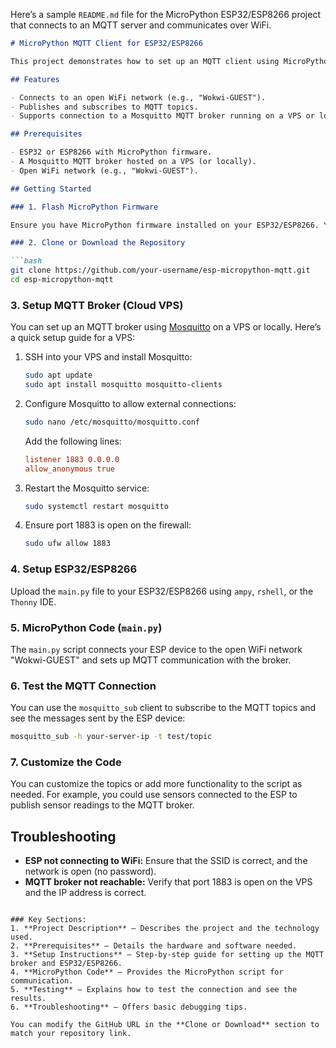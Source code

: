 Here’s a sample `README.md` file for the MicroPython ESP32/ESP8266 project that connects to an MQTT server and communicates over WiFi.

```md
# MicroPython MQTT Client for ESP32/ESP8266

This project demonstrates how to set up an MQTT client using MicroPython on ESP32/ESP8266 devices. The ESP device connects to an open WiFi network and communicates with a Mosquitto MQTT broker hosted on a cloud VPS.

## Features

- Connects to an open WiFi network (e.g., "Wokwi-GUEST").
- Publishes and subscribes to MQTT topics.
- Supports connection to a Mosquitto MQTT broker running on a VPS or local server.

## Prerequisites

- ESP32 or ESP8266 with MicroPython firmware.
- A Mosquitto MQTT broker hosted on a VPS (or locally).
- Open WiFi network (e.g., "Wokwi-GUEST").

## Getting Started

### 1. Flash MicroPython Firmware

Ensure you have MicroPython firmware installed on your ESP32/ESP8266. You can use tools like `esptool.py` to flash MicroPython onto your device.

### 2. Clone or Download the Repository

```bash
git clone https://github.com/your-username/esp-micropython-mqtt.git
cd esp-micropython-mqtt
```

### 3. Setup MQTT Broker (Cloud VPS)

You can set up an MQTT broker using [Mosquitto](https://mosquitto.org/) on a VPS or locally. Here’s a quick setup guide for a VPS:

1. SSH into your VPS and install Mosquitto:
   ```bash
   sudo apt update
   sudo apt install mosquitto mosquitto-clients
   ```

2. Configure Mosquitto to allow external connections:
   ```bash
   sudo nano /etc/mosquitto/mosquitto.conf
   ```

   Add the following lines:
   ```conf
   listener 1883 0.0.0.0
   allow_anonymous true
   ```

3. Restart the Mosquitto service:
   ```bash
   sudo systemctl restart mosquitto
   ```

4. Ensure port 1883 is open on the firewall:
   ```bash
   sudo ufw allow 1883
   ```

### 4. Setup ESP32/ESP8266

Upload the `main.py` file to your ESP32/ESP8266 using `ampy`, `rshell`, or the `Thonny` IDE.

### 5. MicroPython Code (`main.py`)

The `main.py` script connects your ESP device to the open WiFi network "Wokwi-GUEST" and sets up MQTT communication with the broker. 

### 6. Test the MQTT Connection

You can use the `mosquitto_sub` client to subscribe to the MQTT topics and see the messages sent by the ESP device:

```bash
mosquitto_sub -h your-server-ip -t test/topic
```

### 7. Customize the Code

You can customize the topics or add more functionality to the script as needed. For example, you could use sensors connected to the ESP to publish sensor readings to the MQTT broker.

## Troubleshooting

- **ESP not connecting to WiFi:** Ensure that the SSID is correct, and the network is open (no password).
- **MQTT broker not reachable:** Verify that port 1883 is open on the VPS and the IP address is correct.

```

### Key Sections:
1. **Project Description** – Describes the project and the technology used.
2. **Prerequisites** – Details the hardware and software needed.
3. **Setup Instructions** – Step-by-step guide for setting up the MQTT broker and ESP32/ESP8266.
4. **MicroPython Code** – Provides the MicroPython script for communication.
5. **Testing** – Explains how to test the connection and see the results.
6. **Troubleshooting** – Offers basic debugging tips.

You can modify the GitHub URL in the **Clone or Download** section to match your repository link.
